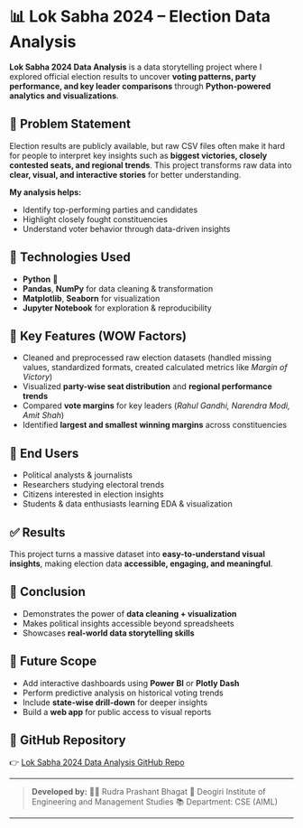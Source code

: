 # 📊 Lok Sabha 2024 – Election Data Analysis

**Lok Sabha 2024 Data Analysis** is a data storytelling project where I explored official election results to uncover **voting patterns, party performance, and key leader comparisons** through **Python-powered analytics and visualizations**.

## 🚀 Problem Statement

Election results are publicly available, but raw CSV files often make it hard for people to interpret key insights such as **biggest victories, closely contested seats, and regional trends**.
This project transforms raw data into **clear, visual, and interactive stories** for better understanding.

**My analysis helps:**

* Identify top-performing parties and candidates
* Highlight closely fought constituencies
* Understand voter behavior through data-driven insights

## 🔧 Technologies Used

* **Python** 🐍
* **Pandas**, **NumPy** for data cleaning & transformation
* **Matplotlib**, **Seaborn** for visualization
* **Jupyter Notebook** for exploration & reproducibility

## 🌟 Key Features (WOW Factors)

* Cleaned and preprocessed raw election datasets (handled missing values, standardized formats, created calculated metrics like *Margin of Victory*)
* Visualized **party-wise seat distribution** and **regional performance trends**
* Compared **vote margins** for key leaders (*Rahul Gandhi, Narendra Modi, Amit Shah*)
* Identified **largest and smallest winning margins** across constituencies

## 👥 End Users

* Political analysts & journalists
* Researchers studying electoral trends
* Citizens interested in election insights
* Students & data enthusiasts learning EDA & visualization

## ✅ Results

This project turns a massive dataset into **easy-to-understand visual insights**, making election data **accessible, engaging, and meaningful**.

## 🧠 Conclusion

* Demonstrates the power of **data cleaning + visualization**
* Makes political insights accessible beyond spreadsheets
* Showcases **real-world data storytelling skills**

## 🔮 Future Scope

* Add interactive dashboards using **Power BI** or **Plotly Dash**
* Perform predictive analysis on historical voting trends
* Include **state-wise drill-down** for deeper insights
* Build a **web app** for public access to visual reports

## 📎 GitHub Repository

👉 [Lok Sabha 2024 Data Analysis GitHub Repo](https://github.com/RudraBhagat/LokSabha-Data-Analysis.git)

---

> **Developed by:**
> 🧑‍💻 Rudra Prashant Bhagat
> 🏫 Deogiri Institute of Engineering and Management Studies
> 📚 Department: CSE (AIML)

---
